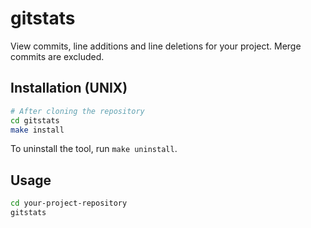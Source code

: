 # gitstats

View commits, line additions and line deletions for your project. Merge commits are excluded.

## Installation (UNIX)

```bash
# After cloning the repository
cd gitstats
make install 
```

To uninstall the tool, run `make uninstall`.

## Usage

```bash
cd your-project-repository
gitstats
```
